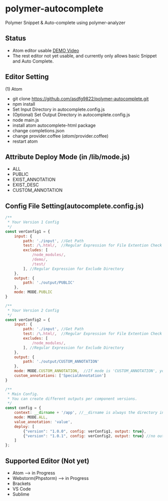# polymer-autocomplete
Polymer Snippet & Auto-complete using polymer-analyzer

## Status
- Atom editor usable [DEMO Video](https://youtu.be/e4ij8Fg51hM)
- The rest editor not yet usable, and currently only allows basic Snippet and Auto Complete.

## Editor Setting
(1) Atom
 - git clone https://github.com/asdfg9822/polymer-autocomplete.git
 - npm install
 - Set Input Directory in autocomplete.config.js
 - (Optional) Set Output Directory in autocomplete.config.js
 - node main.js
 - install atom autocomplete-html package
 - change completions.json
 - change provider.coffee (_atom_/provider.coffee)
 - restart atom
 
## Attribute Deploy Mode (in /lib/mode.js)
- ALL
- PUBLIC
- EXIST_ANNOTATION
- EXIST_DESC
- CUSTOM_ANNOTATION

## Config File Setting(autocomplete.config.js)
```javascript
/**
 * Your Version 1 Config
 */
const verConfig1 = {
    input: {
        path: './input', //Get Path
        test: /\.html/,  //Regular Expression for File Extention Check
        excludes: [
            /node_modules/,
            /demo/,
            /test/
        ], //Regular Expression for Exclude Directory
    },
    output: {
        path: './output/PUBLIC'
    },
    mode: MODE.PUBLIC
}

/**
 * Your Version 2 Config
 */
const verConfig2 = {
    input: {
        path: './input', //Get Path
        test: /\.html/,  //Regular Expression for File Extention Check
        excludes: [
            /node_modules/,
        ], //Regular Expression for Exclude Directory
    },
    output: {
        path: './output/CUSTOM_ANNOTATION'
    },
    mode: MODE.CUSTOM_ANNOTATION,  //If mode is 'CUSTOM_ANNOTATION', you must register custom annotation property.
    custom_annotations: ['SpecialAnnotation']
}

/**
 * Main Config.
 * You can create different outputs per component versions.
 */
const config = {
    context: __dirname + '/app', //__dirname is always the directory in which the currently executing script resides
    mode: MODE.ALL,
    value_annotation: 'value',
    deploy: [
        {"version": "1.0.0", config: verConfig1, output: true},
        {"version": "1.0.1", config: verConfig2, output: true} //no output
    ]
};
```

## Supported Editor (Not yet)
- Atom --> in Progress
- Webstorm(Phpstorm) --> in Progress
- Brackets
- VS Code
- Sublime

